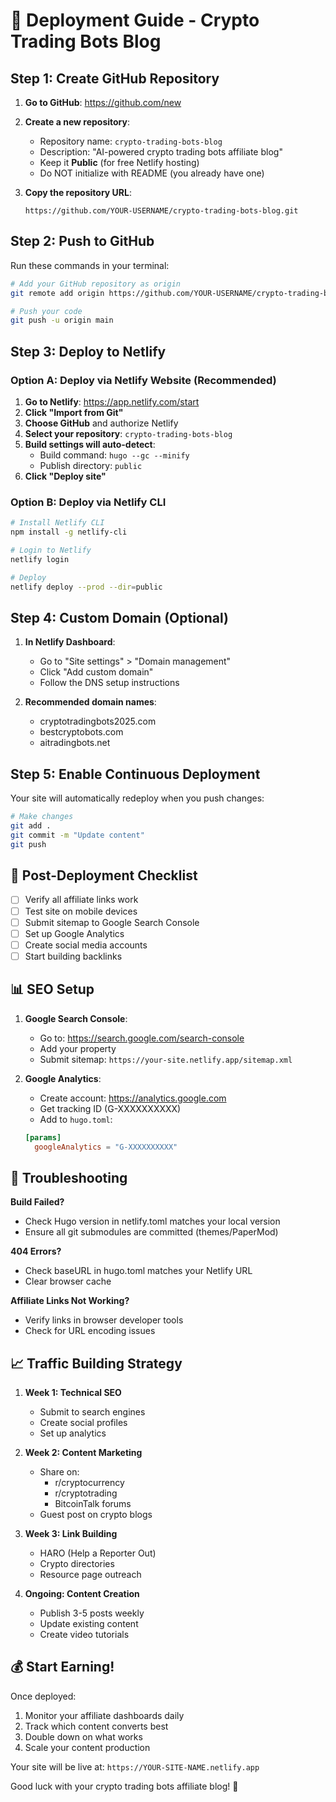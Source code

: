 # 🚀 Deployment Guide - Crypto Trading Bots Blog

## Step 1: Create GitHub Repository

1. **Go to GitHub**: https://github.com/new
2. **Create a new repository**:
   - Repository name: `crypto-trading-bots-blog`
   - Description: "AI-powered crypto trading bots affiliate blog"
   - Keep it **Public** (for free Netlify hosting)
   - Do NOT initialize with README (you already have one)

3. **Copy the repository URL**: 
   ```
   https://github.com/YOUR-USERNAME/crypto-trading-bots-blog.git
   ```

## Step 2: Push to GitHub

Run these commands in your terminal:

```bash
# Add your GitHub repository as origin
git remote add origin https://github.com/YOUR-USERNAME/crypto-trading-bots-blog.git

# Push your code
git push -u origin main
```

## Step 3: Deploy to Netlify

### Option A: Deploy via Netlify Website (Recommended)

1. **Go to Netlify**: https://app.netlify.com/start
2. **Click "Import from Git"**
3. **Choose GitHub** and authorize Netlify
4. **Select your repository**: `crypto-trading-bots-blog`
5. **Build settings will auto-detect**:
   - Build command: `hugo --gc --minify`
   - Publish directory: `public`
6. **Click "Deploy site"**

### Option B: Deploy via Netlify CLI

```bash
# Install Netlify CLI
npm install -g netlify-cli

# Login to Netlify
netlify login

# Deploy
netlify deploy --prod --dir=public
```

## Step 4: Custom Domain (Optional)

1. **In Netlify Dashboard**:
   - Go to "Site settings" > "Domain management"
   - Click "Add custom domain"
   - Follow the DNS setup instructions

2. **Recommended domain names**:
   - cryptotradingbots2025.com
   - bestcryptobots.com
   - aitradingbots.net

## Step 5: Enable Continuous Deployment

Your site will automatically redeploy when you push changes:

```bash
# Make changes
git add .
git commit -m "Update content"
git push
```

## 🎯 Post-Deployment Checklist

- [ ] Verify all affiliate links work
- [ ] Test site on mobile devices
- [ ] Submit sitemap to Google Search Console
- [ ] Set up Google Analytics
- [ ] Create social media accounts
- [ ] Start building backlinks

## 📊 SEO Setup

1. **Google Search Console**:
   - Go to: https://search.google.com/search-console
   - Add your property
   - Submit sitemap: `https://your-site.netlify.app/sitemap.xml`

2. **Google Analytics**:
   - Create account: https://analytics.google.com
   - Get tracking ID (G-XXXXXXXXXX)
   - Add to `hugo.toml`:
   ```toml
   [params]
     googleAnalytics = "G-XXXXXXXXXX"
   ```

## 🔧 Troubleshooting

**Build Failed?**
- Check Hugo version in netlify.toml matches your local version
- Ensure all git submodules are committed (themes/PaperMod)

**404 Errors?**
- Check baseURL in hugo.toml matches your Netlify URL
- Clear browser cache

**Affiliate Links Not Working?**
- Verify links in browser developer tools
- Check for URL encoding issues

## 📈 Traffic Building Strategy

1. **Week 1: Technical SEO**
   - Submit to search engines
   - Create social profiles
   - Set up analytics

2. **Week 2: Content Marketing**
   - Share on:
     - r/cryptocurrency
     - r/cryptotrading
     - BitcoinTalk forums
   - Guest post on crypto blogs

3. **Week 3: Link Building**
   - HARO (Help a Reporter Out)
   - Crypto directories
   - Resource page outreach

4. **Ongoing: Content Creation**
   - Publish 3-5 posts weekly
   - Update existing content
   - Create video tutorials

## 💰 Start Earning!

Once deployed:
1. Monitor your affiliate dashboards daily
2. Track which content converts best
3. Double down on what works
4. Scale your content production

Your site will be live at: `https://YOUR-SITE-NAME.netlify.app`

Good luck with your crypto trading bots affiliate blog! 🚀 